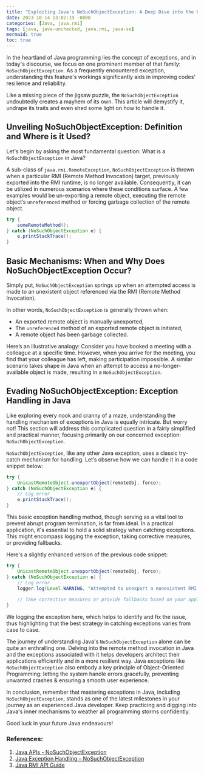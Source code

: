 ```yaml
---
title: "Exploiting Java's NoSuchObjectException: A Deep Dive into the Realm of Java Exceptions."
date: 2023-10-14 13:02:19 -0000
categories: [Java, java.rmi]
tags: [java, java-unchecked, java.rmi, java-se]
mermaid: true
toc: true
---
```



In the heartland of Java programming lies the concept of exceptions, and in today's discourse, we focus on one prominent member of that family: `NoSuchObjectException`. As a frequently encountered exception, understanding this feature's workings significantly aids in improving codes' resilience and reliability. 

Like a missing piece of the jigsaw puzzle, the `NoSuchObjectException` undoubtedly creates a mayhem of its own. This article will demystify it, undrape its traits and even shed some light on how to handle it.

## Unveiling NoSuchObjectException: Definition and Where is it Used?

Let's begin by asking the most fundamental question: What is a `NoSuchObjectException` in Java? 

A sub-class of `java.rmi.RemoteException`, `NoSuchObjectException` is thrown when a particular RMI (Remote Method Invocation) target, previously exported into the RMI runtime, is no longer available. Consequently, it can be utilized in numerous scenarios where these conditions surface. A few examples would be un-exporting a remote object, executing the remote object’s `unreferenced` method or forcing garbage collection of the remote object.

```java
try {
    someRemoteMethod();
} catch (NoSuchObjectException e) {
    e.printStackTrace();
}
```

## Basic Mechanisms: When and Why Does NoSuchObjectException Occur?

Simply put, `NoSuchObjectException` springs up when an attempted access is made to an unexistent object referenced via the RMI (Remote Method Invocation). 

In other words, `NoSuchObjectException` is generally thrown when:
- An exported remote object is manually unexported, 
- The `unreferenced` method of an exported remote object is initiated, 
- A remote object has been garbage collected.

Here’s an illustrative analogy: Consider you have booked a meeting with a colleague at a specific time. However, when you arrive for the meeting, you find that your colleague has left, making participation impossible. A similar scenario takes shape in Java when an attempt to access a no-longer-available object is made, resulting in a `NoSuchObjectException`.

## Evading NoSuchObjectException: Exception Handling in Java

Like exploring every nook and cranny of a maze, understanding the handling mechanism of exceptions in Java is equally intricate. But worry not! This section will address this complicated question in a fairly simplified and practical manner, focusing primarily on our concerned exception: `NoSuchObjectException`.

`NoSuchObjectException`, like any other Java exception, uses a classic try-catch mechanism for handling. Let’s observe how we can handle it in a code snippet below:

```java
try {
    UnicastRemoteObject.unexportObject(remoteObj, force);
} catch (NoSuchObjectException e) {
    // Log error
    e.printStackTrace();
}
```

This basic exception handling method, though serving as a vital tool to prevent abrupt program termination, is far from ideal. In a practical application, it's essential to hold a solid strategy when catching exceptions. This might encompass logging the exception, taking corrective measures, or providing fallbacks. 

Here's a slightly enhanced version of the previous code snippet:

```java
try {
    UnicastRemoteObject.unexportObject(remoteObj, force);
} catch (NoSuchObjectException e) {
    // Log error
    logger.log(Level.WARNING, "Attempted to unexport a nonexistent RMI object: ", e);
     
    // Take corrective measures or provide fallbacks based on your application's context.
}
```

We logging the exception here, which helps to identify and fix the issue, thus highlighting that the best strategy in catching exceptions varies from case to case.

The journey of understanding Java's `NoSuchObjectException` alone can be quite an enthralling one. Delving into the remote method invocation in Java and the exceptions associated with it helps developers architect their applications efficiently and in a more resilient way. Java exceptions like `NoSuchObjectException` also embody a key principle of Object-Oriented Programming: letting the system handle errors gracefully, preventing unwanted crashes & ensuring a smooth user experience.

In conclusion, remember that mastering exceptions in Java, including `NoSuchObjectException`, stands as one of the latest milestones in your journey as an experienced Java developer. Keep practicing and digging into Java's inner mechanisms to weather all programming storms confidently.

Good luck in your future Java endeavours!

### References:

1. [Java APIs - NoSuchObjectException](https://docs.oracle.com/javase/7/docs/api/java/rmi/NoSuchObjectException.html)
2. [Java Exception Handling – NoSuchObjectException](https://www.baeldung.com/java-exceptions)
3. [Java RMI API Guide](https://docs.oracle.com/javase/8/docs/platform/rmi/spec/rmiTOC.html)